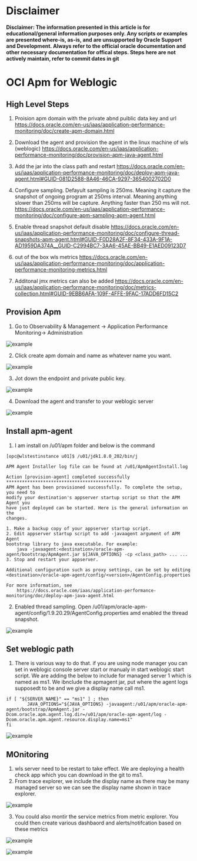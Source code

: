 # Disclaimer

**Disclaimer: The information presented in this article is for educational/general information purposes only. Any scripts or examples are presented where-is, as-is, and are unsupported by Oracle Support and Development. Always refer to the official oracle documentation and other necessary documentation for offical steps. Steps here are not actively maintain, refer to commit dates in git**

# OCI Apm for Weblogic

## High Level Steps

1. Proision apm domain with the private abnd puiblic data key and url
https://docs.oracle.com/en-us/iaas/application-performance-monitoring/doc/create-apm-domain.html

2. Download the agent and provision the agent in the linux machine of wls (weblogic)
https://docs.oracle.com/en-us/iaas/application-performance-monitoring/doc/provision-apm-java-agent.html

3. Add the jar into the class path and restart
https://docs.oracle.com/en-us/iaas/application-performance-monitoring/doc/deploy-apm-java-agent.html#GUID-081D2588-8A46-46CA-9297-3654002702D0

4. Configure sampling. Defayult sampling is 250ms. Meaning it capture the snapshot of ongoing program at 250ms interval. Meaning anything slower than 250ms will be capture. Anything faster than 250 ms will not.
https://docs.oracle.com/en-us/iaas/application-performance-monitoring/doc/configure-apm-sampling-apm-agent.html

5. Enable thread snapshot default disable
https://docs.oracle.com/en-us/iaas/application-performance-monitoring/doc/configure-thread-snapshots-apm-agent.html#GUID-F0D28A2F-8F34-433A-9F1A-AD1959DA374A__GUID-C2994BC7-3AA6-45AE-BB49-E1AED09123D7

6. out of the box wls metrics
https://docs.oracle.com/en-us/iaas/application-performance-monitoring/doc/application-performance-monitoring-metrics.html

7. Additonal jmx metrics can also be added
https://docs.oracle.com/en-us/iaas/application-performance-monitoring/doc/metrics-collection.html#GUID-9EBB6AFA-109F-4FFE-9FAC-17ADD6FD15C2


## Provision Apm

1. Go to Observability & Management -> Application Performance Monitoring-> Administration

![example](https://github.com/wenjian80/wlsapm/blob/main/navigateapm.JPG)

2. Click create apm domain and name as whatever name you want.

![example](https://github.com/wenjian80/wlsapm/blob/main/createapmdomain.JPG)

3. Jot down the endpoint and private public key.

![example](https://github.com/wenjian80/wlsapm/blob/main/apmkey.JPG)

4. Download the agent and transfer to your weblogic server

![example](https://github.com/wenjian80/wlsapm/blob/main/downloadagent.JPG)

## Install apm-agent

1. I am install on /u01/apm folder and below is the command

```
[opc@wlstestinstance u01]$ /u01/jdk1.8.0_202/bin/j

APM Agent Installer log file can be found at /u01/ApmAgentInstall.log

Action [provision-agent] completed successfully
********************************************
APM Agent has been provisioned successfully. To complete the setup, you need to
modify your destination's appserver startup script so that the APM Agent you
have just deployed can be started. Here is the general information on the
changes.

1. Make a backup copy of your appserver startup script.
2. Edit appserver startup script to add -javaagent argument of APM Agent
bootstrap library to java executable. For example:
    java -javaagent:<destination>/oracle-apm-agent/bootstrap/ApmAgent.jar ${JAVA_OPTIONS} -cp <class_path> ... ...
3. Stop and restart your appserver.

Additional configuration such as proxy settings, can be set by editing
<destination>/oracle-apm-agent/config/<version>/AgentConfig.properties

For more information, see
    https://docs.oracle.com/iaas/application-performance-monitoring/doc/deploy-apm-java-agent.html
```

2. Enabled thread sampling. Open /u01/apm/oracle-apm-agent/config/1.9.20.29/AgentConfig.properties amd enabled the thread snapshot.

![example](https://github.com/wenjian80/wlsapm/blob/main/threadsnapshot.JPG)

## Set weblogic path

1. There is various way to do that. if you are using node manager you can set in weblogic console server start or manualy in start weblogic start script. We are adding the below to include for managed server 1 which is named as ms1. We ibnclude the apmagent jar, put where the agent logs supposedt to be and we give a display name call ms1.

```
if [ "${SERVER_NAME}" == "ms1" ] ; then
        JAVA_OPTIONS="${JAVA_OPTIONS} -javaagent:/u01/apm/oracle-apm-agent/bootstrap/ApmAgent.jar -Dcom.oracle.apm.agent.log.dir=/u01/apm/oracle-apm-agent/log -Dcom.oracle.apm.agent.resource.display.name=ms1"
fi

```
![example](https://github.com/wenjian80/wlsapm/blob/main/addpath.JPG)


## MOnitoring

1. wls server need to be restart to take effect. We are deploying a health check app which you can download in the git to ms1. 
2. From trace explorer, we include the display name as there may be many managed server so we can see the display name shown in trace explorer.

![example](https://github.com/wenjian80/wlsapm/blob/main/apmspan.JPG)

3. You could also montir the service metrics from metric explorer. You could then create various dashbaord and alerts/notifcation based on these metrics

![example](https://github.com/wenjian80/wlsapm/blob/main/metricexplorer1.JPG)

![example](https://github.com/wenjian80/wlsapm/blob/main/metrics.JPG)





